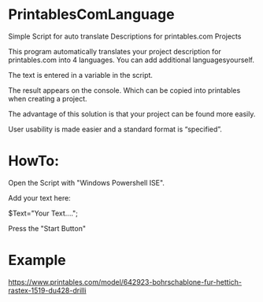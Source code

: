 # PrintablesComLanguage
Simple Script for auto translate Descriptions for printables.com Projects

This program automatically translates your project description for printables.com into 4 languages. You can add additional languages ​​yourself.

The text is entered in a variable in the script.

The result appears on the console. Which can be copied into printables when creating a project.

The advantage of this solution is that your project can be found more easily.

User usability is made easier and a standard format is “specified”.

# HowTo:
Open the Script with "Windows Powershell ISE".

Add your text here:

$Text="Your Text....";

Press the "Start Button"

# Example
https://www.printables.com/model/642923-bohrschablone-fur-hettich-rastex-1519-du428-drilli
